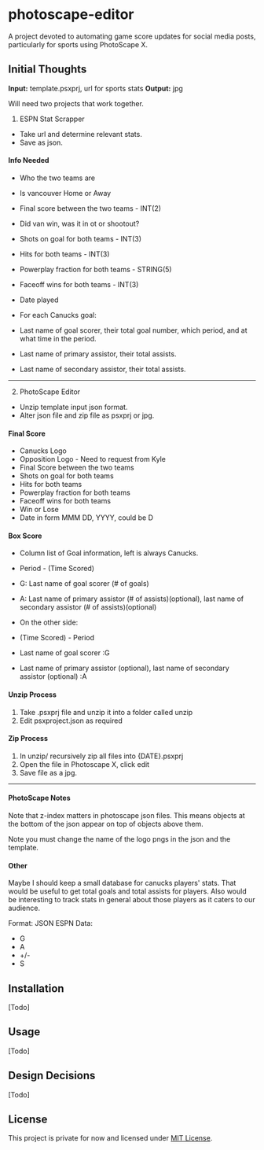 # photoscape-editor
A project devoted to automating game score updates for social media posts, particularly for sports using PhotoScape X.

## Initial Thoughts
**Input:** template.psxprj, url for sports stats
**Output:** jpg

Will need two projects that work together.
1. ESPN Stat Scrapper
 - Take url and determine relevant stats.
 - Save as json.

#### Info Needed
 - Who the two teams are
 - Is vancouver Home or Away
 - Final score between the two teams - INT(2)
 - Did van win, was it in ot or shootout?
 - Shots on goal for both teams - INT(3)
 - Hits for both teams - INT(3)
 - Powerplay fraction for both teams - STRING(5)
 - Faceoff wins for both teams - INT(3)
 - Date played
 
 - For each Canucks goal:
 - Last name of goal scorer, their total goal number, which period, and at what time in the period.
 - Last name of primary assistor, their total assists.
 - Last name of secondary assistor, their total assists.

------------------------------------------------------
2. PhotoScape Editor
 - Unzip template input json format.
 - Alter json file and zip file as psxprj or jpg.

#### Final Score
 - Canucks Logo
 - Opposition Logo - Need to request from Kyle
 - Final Score between the two teams
 - Shots on goal for both teams
 - Hits for both teams
 - Powerplay fraction for both teams
 - Faceoff wins for both teams
 - Win or Lose
 - Date in form MMM DD, YYYY, could be D


#### Box Score
 - Column list of Goal information, left is always Canucks.
 - Period - (Time Scored)
 - G: Last name of goal scorer (# of goals)
 - A: Last name of primary assistor (# of assists)(optional), last name of secondary assistor (# of assists)(optional)

 - On the other side:
 - (Time Scored) - Period
 - Last name of goal scorer :G
 - Last name of primary assistor (optional), last name of secondary assistor (optional) :A

 #### Unzip Process
 1. Take .psxprj file and unzip it into a folder called unzip
 2. Edit psxproject.json as required

 #### Zip Process
 1. In unzip/ recursively zip all files into {DATE}.psxprj
 2. Open the file in Photoscape X, click edit
 3. Save file as a jpg.

-------------------------------------------------------
#### PhotoScape Notes
Note that z-index matters in photoscape json files. This means objects at the bottom of the json appear on top of objects above them.

Note you must change the name of the logo pngs in the json and the template.

#### Other
Maybe I should keep a small database for canucks players' stats. That would be useful to get total goals and total assists for players. Also would be interesting to track stats in general about those players as it caters to our audience.

Format: JSON
ESPN Data:
 - G
 - A
 - +/-
 - S 

## Installation
[Todo]

## Usage
[Todo]

## Design Decisions
[Todo]

## License
This project is private for now and licensed under [MIT License](https://opensource.org/licenses/MIT).

